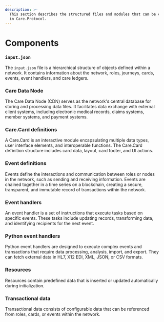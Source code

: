 ```yaml
---
description: >-
  This section describes the structured files and modules that can be configured
  in Care.Protocol.
---
```


# Components

### `input.json`

The `input.json` file is a hierarchical structure of objects defined within a network. It contains information about the network, roles, journeys, cards, events, event handlers, and care ledgers.

### Care Data Node

The Care Data Node (CDN) serves as the network's central database for storing and processing data files. It facilitates data exchange with external client systems, including electronic medical records, claims systems, member systems, and payment systems.

### Care.Card definitions

A Care.Card is an interactive module encapsulating multiple data types, user interface elements, and interoperable functions. The Care.Card definition structure includes card data, layout, card footer, and UI actions.

### Event definitions

Events define the interactions and communication between roles or nodes in the network, such as sending and receiving information. Events are chained together in a time series on a blockchain, creating a secure, transparent, and immutable record of transactions within the network.

### Event handlers

An event handler is a set of instructions that execute tasks based on specific events. These tasks include updating records, transforming data, and identifying recipients for the next event.

### Python event handlers

Python event handlers are designed to execute complex events and transactions that require data processing, analysis, import, and export. They can fetch external data in HL7, X12 EDI, XML, JSON, or CSV formats.

### Resources

Resources contain predefined data that is inserted or updated automatically during initialization.

### Transactional data

Transactional data consists of configurable data that can be referenced from roles, cards, or events within the network.
